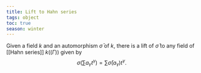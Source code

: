 ```yaml
---
title: Lift to Hahn series
tags: object
toc: true
season: winter
---
```

Given a field $k$ and an automorphism $\bar\sigma$ of $k$, there is a lift of $\bar\sigma$ to any field of [[Hahn series]] $k((\Gamma))$ given by $$\sigma(\sum a_\gamma t^\gamma) = \sum \bar\sigma(a_\gamma) t^\gamma.$$
